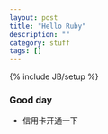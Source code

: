 ```yaml
---
layout: post
title: "Hello Ruby"
description: ""
category: stuff
tags: []
---
```

{% include JB/setup %}
### Good day
* 信用卡开通一下
